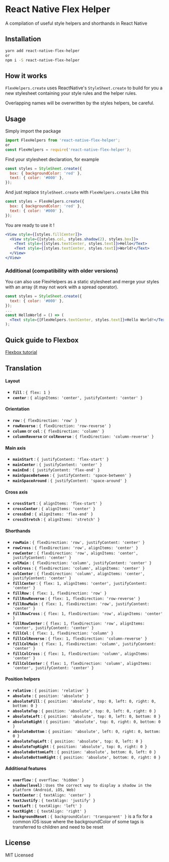# React Native Flex Helper

A compilation of useful style helpers and shorthands in React Native

## Installation

```sh
yarn add react-native-flex-helper
or
npm i -S react-native-flex-helper
```

## How it works

```FlexHelpers.create``` uses ReactNative's ```StyleSheet.create``` to build for you a new stylesheet containing your style rules and the helper rules.

Overlapping names will be overwritten by the styles helpers, be careful.

## Usage

Simply import the package
```jsx
import FlexHelpers from 'react-native-flex-helper';
or
const FlexHelpers = require('react-native-flex-helper');
```
Find your stylesheet declaration, for example
```jsx
const styles = StyleSheet.create({
  box: { backgroundColor: 'red' },
  text: { color: '#000' },
});
```
And just replace 
```StyleSheet.create``` with ```FlexHelpers.create```
Like this 
```jsx
const styles = FlexHelpers.create({
  box: { backgroundColor: 'red' },
  text: { color: '#000' },
});
```
You are ready to use it !
```jsx
<View style={[styles.fillCenter]}>
  <View style={[styles.col, styles.shadow(2), styles.box]}>
    <Text style={[styles.textCenter, styles.text]}>Hello</Text>
    <Text style={[styles.textCenter, styles.text]}>World!</Text>
  </View>
</View>
```

### Additional (compatibility with older versions)

You can also use FlexHelpers as a static stylesheet and merge your styles with an array (it may not work with a spread operator).
```jsx
const styles = StyleSheet.create({
  text: { color: '#000' },
});
...
const HelloWorld = () => (
  <Text style={[FlexHelpers.textCenter, styles.text]}>Hello World!</Text>
);
```

## Quick guide to Flexbox

[Flexbox tutorial](https://css-tricks.com/snippets/css/a-guide-to-flexbox/)


## Translation

#### Layout
 - **```fill```** : ```{ flex: 1 }```
 - **```center```** : ```{ alignItems: 'center', justifyContent: 'center' }```
 
#### Orientation
 - **```row```** : ```{ flexDirection: 'row' }```
 - **```rowReverse```** : ```{ flexDirection: 'row-reverse' }```
 - **```column```** or **```col```** : ```{ flexDirection: 'column' }```
 - **```columnReverse```** or **```colReverse```** : ```{ flexDirection: 'column-reverse' }```
 
#### Main axis
 - **```mainStart```** : ```{ justifyContent: 'flex-start' }```
 - **```mainCenter```** : ```{ justifyContent: 'center' }```
 - **```mainEnd```** : ```{ justifyContent: 'flex-end' }```
 - **```mainSpaceBetween```** : ```{ justifyContent: 'space-between' }```
 - **```mainSpaceAround```** : ```{ justifyContent: 'space-around' }```
 
#### Cross axis
 - **```crossStart```** : ```{ alignItems: 'flex-start' }```
 - **```crossCenter```** : ```{ alignItems: 'center' }```
 - **```crossEnd```** : ```{ alignItems: 'flex-end' }```
 - **```crossStretch```** : ```{ alignItems: 'stretch' }```
 
#### Shorthands
 - **```rowMain```** : ```{ flexDirection: 'row', justifyContent: 'center' }```
 - **```rowCross```** : ```{ flexDirection: 'row', alignItems: 'center' }```
 - **```rowCenter```** : ```{ flexDirection: 'row', alignItems: 'center', justifyContent: 'center' }```
 - **```colMain```** : ```{ flexDirection: 'column', justifyContent: 'center' }```
 - **```colCross```** : ```{ flexDirection: 'column', alignItems: 'center' }```
 - **```colCenter```** : ```{ flexDirection: 'column', alignItems: 'center', justifyContent: 'center' }```
 - **```fillCenter```** : ```{ flex: 1, alignItems: 'center', justifyContent: 'center' }```
 - **```fillRow```** : ```{ flex: 1, flexDirection: 'row' }```
 - **```fillRowReverse```** : ```{ flex: 1, flexDirection: 'row-reverse' }```
 - **```fillRowMain```** : ```{ flex: 1, flexDirection: 'row', justifyContent: 'center' }```
 - **```fillRowCross```** : ```{ flex: 1, flexDirection: 'row', alignItems: 'center' }```
 - **```fillRowCenter```** : ```{ flex: 1, flexDirection: 'row', alignItems: 'center', justifyContent: 'center' }```
 - **```fillCol```** : ```{ flex: 1, flexDirection: 'column' }```
 - **```fillColReverse```** : ```{ flex: 1, flexDirection: 'column-reverse' }```
 - **```fillColMain```** : ```{ flex: 1, flexDirection: 'column', justifyContent: 'center' }```
 - **```fillColCross```** : ```{ flex: 1, flexDirection: 'column', alignItems: 'center' }```
 - **```fillColCenter```** : ```{ flex: 1, flexDirection: 'column', alignItems: 'center', justifyContent: 'center' }```
 
#### Position helpers
 - **```relative```** : ```{ position: 'relative' }```
 - **```absolute```** : ```{ position: 'absolute' }```
 - **```absoluteFill```** : ```{ position: 'absolute', top: 0, left: 0, right: 0, bottom: 0 }```
 - **```absoluteTop```** : ```{ position: 'absolute', top: 0, left: 0, right: 0 }```
 - **```absoluteLeft```** : ```{ position: 'absolute', top: 0, left: 0, bottom: 0 }```
 - **```absoluteRight```** : ```{ position: 'absolute', top: 0, right: 0, bottom: 0 }```
 - **```absoluteBottom```** : ```{ position: 'absolute', left: 0, right: 0, bottom: 0 }```
 - **```absoluteTopLeft```** : ```{ position: 'absolute', top: 0, left: 0 }```
 - **```absoluteTopRight```** : ```{ position: 'absolute', top: 0, right: 0 }```
 - **```absoluteBottomLeft```** : ```{ position: 'absolute', bottom: 0, left: 0 }```
 - **```absoluteBottomRight```** : ```{ position: 'absolute', bottom: 0, right: 0 }```
 
#### Additional features
 - **```overflow```** : ```{ overflow: 'hidden' }```
 - **```shadow(level)```** : ```Uses the correct way to display a shadow in the platform (Android, iOS, Web)```
 - **```textCenter```** : ```{ textAlign: 'center' }```
 - **```textJustify```** : ```{ textAlign: 'justify' }```
 - **```textLeft```** : ```{ textAlign: 'left' }```
 - **```textRight```** : ```{ textAlign: 'right' }```
 - **```backgroundReset```** : ```{ backgroundColor: 'transparent' }``` is a fix for a common iOS issue where the backgroundColor of some tags is transferred to children and need to be reset

## License

MIT Licensed
